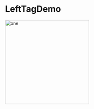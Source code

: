 # LeftTagDemo

<img width="274" alt="one" src="https://user-images.githubusercontent.com/28559915/32230110-70d7162a-be20-11e7-82d7-6e555006a9a7.png">
